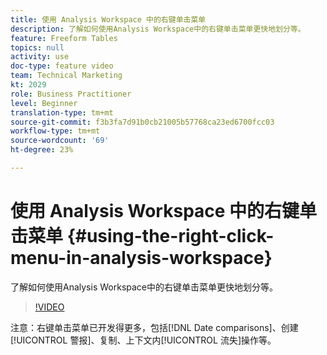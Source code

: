 ```yaml
---
title: 使用 Analysis Workspace 中的右键单击菜单
description: 了解如何使用Analysis Workspace中的右键单击菜单更快地划分等。
feature: Freeform Tables
topics: null
activity: use
doc-type: feature video
team: Technical Marketing
kt: 2029
role: Business Practitioner
level: Beginner
translation-type: tm+mt
source-git-commit: f3b3fa7d91b0cb21005b57768ca23ed6700fcc03
workflow-type: tm+mt
source-wordcount: '69'
ht-degree: 23%

---
```



# 使用 Analysis Workspace 中的右键单击菜单 {#using-the-right-click-menu-in-analysis-workspace}

了解如何使用Analysis Workspace中的右键单击菜单更快地划分等。

>[!VIDEO](https://video.tv.adobe.com/v/23981/?quality=12)

注意：右键单击菜单已开发得更多，包括[!DNL Date comparisons]、创建[!UICONTROL 警报]、复制、上下文内[!UICONTROL 流失]操作等。
